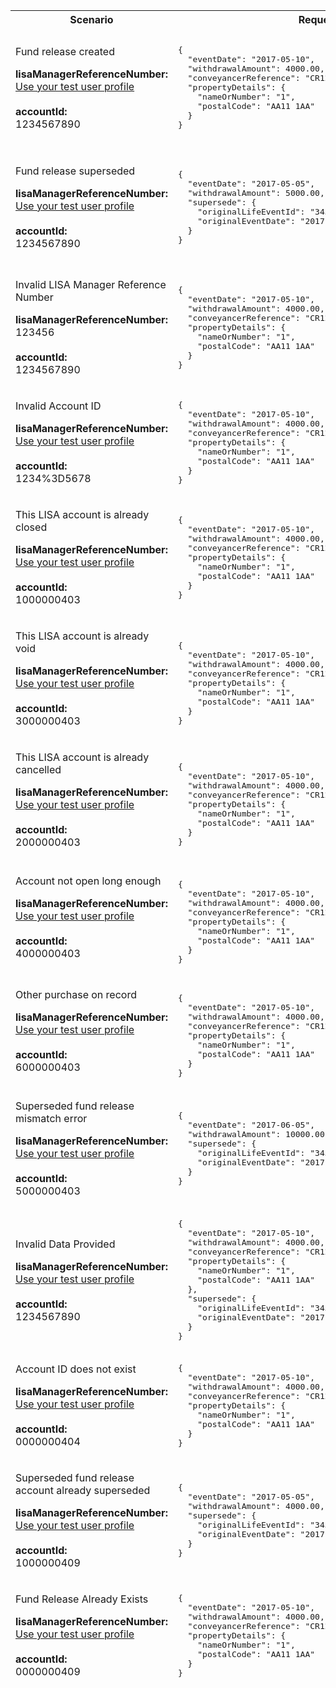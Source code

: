 <table>
    <col width="20%">
    <col width="40%">
    <col width="40%">
    <thead>
        <tr>
            <th>Scenario</th>
            <th>Request Payload</th>
            <th>Response</th>
        </tr>
        <tr>
              <td>
                  <p>Fund release created</p>
                  <p class="code--block">
                  <strong>lisaManagerReferenceNumber:</strong><br>
                  <a href="https://developer.service.hmrc.gov.uk/api-documentation/docs/api/service/lisa-api/1.0#testing">Use your test user profile</a><br>
                   <br>
                        <strong>accountId:</strong><br>1234567890
                  </p>
               </td>
         <td>
             <pre class="code--block">
{
  "eventDate": "2017-05-10",
  "withdrawalAmount": 4000.00,
  "conveyancerReference": "CR12345-6789",
  "propertyDetails": {
    "nameOrNumber": "1",
    "postalCode": "AA11 1AA"
  }
}
</pre>
          </td>
          <td>
              <p>HTTP status: <code class="code--slim">201 (Created)</code></p>
                <pre class="code--block">
{
  "status": 201,
  "success": true,
  "data": {
    "message": "Fund release created",
    "lifeEventId": "3456789000"
  }
}
</pre>         
                    </td>
                </tr>
                <tr>
                     <td>
                         <p>Fund release superseded</p>
                         <p class="code--block">
                            <strong>lisaManagerReferenceNumber:</strong><br>
                            <a href="https://developer.service.hmrc.gov.uk/api-documentation/docs/api/service/lisa-api/1.0#testing">Use your test user profile</a><br>
                               <br>
                                   <strong>accountId:</strong><br>1234567890
                           </p>
                       </td>
                       <td>
        <pre class="code--block">
{
  "eventDate": "2017-05-05",
  "withdrawalAmount": 5000.00,
  "supersede": {
    "originalLifeEventId": "3456789000",
    "originalEventDate": "2017-05-10"
  }
}
</pre>
                     </td>
                     <td>
                         <p>HTTP status: <code class="code--slim">201 (Created)</code></p>
                <pre class="code--block">
{
  "status": 201,
  "success": true,
  "data": {
    "message": "Fund release superseded",
    "lifeEventId": "3456789001"
  }
}
</pre>
                            </td>
                        </tr>
                        <tr>
                                    <td>
                                        <p>Invalid LISA Manager Reference Number</p>
                                        <p class="code--block">
                                           <strong>lisaManagerReferenceNumber:</strong><br> 123456
                                            <br>
                                            <br>
                                            <strong>accountId:</strong><br>1234567890
                                        </p>
                                    </td>
                                    <td>
        <pre class="code--block">
{
  "eventDate": "2017-05-10",
  "withdrawalAmount": 4000.00,
  "conveyancerReference": "CR12345-6789",
  "propertyDetails": {
    "nameOrNumber": "1",
    "postalCode": "AA11 1AA"
  }
}
</pre>
                                    </td>
                                    <td>
                                        <p>HTTP status: <code class="code--slim">400 (Bad Request)</code></p>
        <pre class="code--block">
{
  "code": "BAD_REQUEST",
  "message": "lisaManagerReferenceNumber in the URL is in the wrong format"
}
</pre>
                                    </td>
                                    </tr>
                                    <tr>
                                                <td>
                                                    <p>Invalid Account ID</p>
                                                    <p class="code--block">
                                                        <strong>lisaManagerReferenceNumber:</strong><br>
                                                        <a href="https://developer.service.hmrc.gov.uk/api-documentation/docs/api/service/lisa-api/1.0#testing">Use your test user profile</a><br>
                                                        <br>
                                                        <strong>accountId:</strong><br>1234%3D5678
                                                    </p>
                                                </td>
                                                <td>
                                    <pre class="code--block">
{
  "eventDate": "2017-05-10",
  "withdrawalAmount": 4000.00,
  "conveyancerReference": "CR12345-6789",
  "propertyDetails": {
    "nameOrNumber": "1",
    "postalCode": "AA11 1AA"
  }
}
</pre>
                                                </td>
                                                <td>
                                                    <p>HTTP status: <code class="code--slim">400 (Bad Request)</code></p>
                                    <pre class="code--block">
{
  "code": "BAD_REQUEST",
  "message": "accountId in the URL is in the wrong format"
}
</pre>
                                                </td>
                                            </tr>                                            
                                             <tr>
                                                <td>
                                                    <p>This LISA account is already closed</p>
                                                    <p class="code--block">
                                                        <strong>lisaManagerReferenceNumber:</strong><br>
                                                        <a href="https://developer.service.hmrc.gov.uk/api-documentation/docs/api/service/lisa-api/1.0#testing">Use your test user profile</a><br>
                                                        <br>
                                                        <strong>accountId:</strong><br>1000000403
                                                    </p>
                                                </td>
 <td>
                                                     <pre class="code--block">
{
  "eventDate": "2017-05-10",
  "withdrawalAmount": 4000.00,
  "conveyancerReference": "CR12345-6789",
  "propertyDetails": {
    "nameOrNumber": "1",
    "postalCode": "AA11 1AA"
  }
}
</pre>
                                                             </td>
                                                                 <td>
                                                                     <p>HTTP status: <code class="code--slim">403 (Forbidden)</code></p>
                                                     <pre class="code--block">
{
  "code": "INVESTOR_ACCOUNT_ALREADY_CLOSED",
  "message": "The LISA account is already closed"
}
</pre>
                                                                 </td>
                                                             </tr>                                        
                                                             <tr>
                                                                <td>
                                                                    <p>This LISA account is already void</p>
                                                                    <p class="code--block">
                                                                    <strong>lisaManagerReferenceNumber:</strong><br>
                                                                    <a href="https://developer.service.hmrc.gov.uk/api-documentation/docs/api/service/lisa-api/1.0#testing">Use your test user profile</a><br>
                                                                     <br>
                                                                     <strong>accountId:</strong><br>3000000403
                                                                     </p>
                                                                     </td>
                                                                     <td>
                                                                         <pre class="code--block"> 
{
  "eventDate": "2017-05-10",
  "withdrawalAmount": 4000.00,
  "conveyancerReference": "CR12345-6789",
  "propertyDetails": {
    "nameOrNumber": "1",
    "postalCode": "AA11 1AA"
  }
}                                                                 
</pre>
                                                                   </td>
                                                                        <td>
                                                                            <p>HTTP status: <code class="code--slim">403 (Forbidden)</code></p>
                                                                            <pre class="code--block">
{
  "code": "INVESTOR_ACCOUNT_ALREADY_VOID",
  "message": "The LISA account is already void"
}
</pre>
                                                                    </td>
                                                                    </tr>   
                                                                    <tr>
                                                                    <td>
                                                                        <p>This LISA account is already cancelled</p>
                                                                        <p class="code--block">
                                                                        <strong>lisaManagerReferenceNumber:</strong><br>
                                                                        <a href="https://developer.service.hmrc.gov.uk/api-documentation/docs/api/service/lisa-api/1.0#testing">Use your test user profile</a><br>
                                                                          <br>
                                                                              <strong>accountId:</strong><br>2000000403
                                                                              </p>
                                                                              </td>
                                                                              <td>
                                                                              <pre class="code--block"> 
{
  "eventDate": "2017-05-10",
  "withdrawalAmount": 4000.00,
  "conveyancerReference": "CR12345-6789",
  "propertyDetails": {
    "nameOrNumber": "1",
    "postalCode": "AA11 1AA"
  }
}
</pre>
                                                                                </td>
                                                                                <td>
                                                                                   <p>HTTP status: <code class="code--slim">403 (Forbidden)</code></p>
                                                                                   <pre class="code--block">
{
  "code": "INVESTOR_ACCOUNT_ALREADY_CANCELLED",
  "message": "The LISA account is already cancelled"
}
</pre>
                                                                                 </td>
                                                                                 </tr>   
                                                                                     <tr>
                                                                                         <td>
                                                                                            <p>Account not open long enough</p>
                                                                                            <p class="code--block">
                                                                                            <strong>lisaManagerReferenceNumber:</strong><br>
                                                                                            <a href="https://developer.service.hmrc.gov.uk/api-documentation/docs/api/service/lisa-api/1.0#testing">Use your test user profile</a><br>
                                                                                            <br>
                                                                                            <strong>accountId:</strong><br>4000000403
                                                                                            </p>
                                                                                            </td>
                                                                                                 <td>
                                                                                            <pre class="code--block"> 
{
  "eventDate": "2017-05-10",
  "withdrawalAmount": 4000.00,
  "conveyancerReference": "CR12345-6789",
  "propertyDetails": {
    "nameOrNumber": "1",
    "postalCode": "AA11 1AA"
  }
}
</pre>
                                                                                            </td>
                                                                                            <td>
                                                                                                <p>HTTP status: <code class="code--slim">403 (Forbidden)</code></p>
                                                                                                <pre class="code--block">
{
  "code": "COMPLIANCE_ERROR_ACCOUNT_NOT_OPEN_LONG_ENOUGH",
  "message": "The account has not been open for long enough"
}
</pre>
                                                                                             </td>
                                                                                             </tr>
                                                                                              <tr>
                                                                                              <td>
                                                                                                  <p>Other purchase on record</p>
                                                                                                  <p class="code--block">
                                                                                                  <strong>lisaManagerReferenceNumber:</strong><br>
                                                                                                  <a href="https://developer.service.hmrc.gov.uk/api-documentation/docs/api/service/lisa-api/1.0#testing">Use your test user profile</a><br>
                                                                                                   <br>
                                                                                                    <strong>accountId:</strong><br>6000000403
                                                                                                   </p>
                                                                                                   </td>
                                                                                                   <td>
                                                                                                   <pre class="code--block"> 
{
  "eventDate": "2017-05-10",
  "withdrawalAmount": 4000.00,
  "conveyancerReference": "CR12345-6789",
  "propertyDetails": {
    "nameOrNumber": "1",
    "postalCode": "AA11 1AA"
  }
}
</pre>
                                                                                                </td>
                                                                                                <td>
                                                                                                     <p>HTTP status: <code class="code--slim">403 (Forbidden)</code></p>
                                                                                                     <pre class="code--block">
{
  "code": "COMPLIANCE_ERROR_OTHER_PURCHASE_ON_RECORD",
  "message": "Another property purchase is already recorded"
}
</pre>
                                                                                               </td>
                                                                                               </tr> 
                                                                                               <tr>
                                                                                               <td>
                                                                                                  <p>Superseded fund release mismatch error</p>
                                                                                                  <p class="code--block">
                                                                                                  <strong>lisaManagerReferenceNumber:</strong><br>
                                                                                                  <a href="https://developer.service.hmrc.gov.uk/api-documentation/docs/api/service/lisa-api/1.0#testing">Use your test user profile</a><br>
                                                                                               <br>
                                                                                                  <strong>accountId:</strong><br>5000000403
                                                                                                  </p>
                                                                                                  </td>
                                                                                                  <td>
                                                                                                  <pre class="code--block">
{
  "eventDate": "2017-06-05",
  "withdrawalAmount": 10000.00,
  "supersede": {
    "originalLifeEventId": "3456789000",
    "originalEventDate": "2017-05-05"
  }
}
</pre>
                                                                                                </td>
                                                                                                <td>
                                                                                                    <p>HTTP status: <code class="code--slim">403 (Forbidden)</code></p>
                                                                                                    <pre class="code--block">
{
  "code": "SUPERSEDED_FUND_RELEASE_MISMATCH_ERROR",
  "message": "originalFundReleaseId and the originalEventDate do not match the information in the original request"
}
</pre>
                                                                                                   </td>
                                                                                                   </tr>
                                                                                                   <tr>
                                                                                                   <td>
                                                                                                       <p>Invalid Data Provided</p>
                                                                                                       <p class="code--block">
                                                                                                       <strong>lisaManagerReferenceNumber:</strong><br>
                                                                                                       <a href="https://developer.service.hmrc.gov.uk/api-documentation/docs/api/service/lisa-api/1.0#testing">Use your test user profile</a><br>
                                                                                                       <br>
                                                                                                       <strong>accountId:</strong><br>1234567890
                                                                                                       </p>
                                                                                                       </td>
                                                                                                       <td>
<pre class="code--block">
{
  "eventDate": "2017-05-10",
  "withdrawalAmount": 4000.00,
  "conveyancerReference": "CR12345-6789",
  "propertyDetails": {
    "nameOrNumber": "1",
    "postalCode": "AA11 1AA"
  },
  "supersede": {
    "originalLifeEventId": "3456789000",
    "originalEventDate": "2017-05-05"
  }
}
</pre>
                                                                                                         </td>
                                                                                                         <td>
                                                                                                             <p>HTTP status: <code class="code--slim">403 (Forbidden)</code></p>
                                                                                                         <pre class="code--block">
{
  "code": "INVALID_DATA_PROVIDED",
  "message": "You can only change eventDate or withdrawalAmount when superseding a property purchase fund release"
}
</pre>
                                                                                                          </td>
                                                                                                          </tr>  
                                                                                                    <tr>
                                                                                                    <td>
                                                                                                       <p>Account ID does not exist</p>
                                                                                                       <p class="code--block">
                                                                                                       <strong>lisaManagerReferenceNumber:</strong><br>
                                                                                                       <a href="https://developer.service.hmrc.gov.uk/api-documentation/docs/api/service/lisa-api/1.0#testing">Use your test user profile</a><br>
                                                                                                   <br>
                                                                                                       <strong>accountId:</strong><br>0000000404
                                                                                                       </p>
                                                                                                       </td>
                                                                                                       <td>
                                                                                                       <pre class="code--block">
{
  "eventDate": "2017-05-10",
  "withdrawalAmount": 4000.00,
  "conveyancerReference": "CR12345-6789",
  "propertyDetails": {
    "nameOrNumber": "1",
    "postalCode": "AA11 1AA"
  }
}
</pre>
                                                                                               </td>
                                                                                               <td>
                                                                                                   <p>HTTP status: <code class="code--slim">404 (Not Found)</code></p>
                                                                                                   <pre class="code--block">
{
  "code": "INVESTOR_ACCOUNTID_NOT_FOUND",
  "message": "The accountId does not match HMRC’s records"
}
</pre>
                                                                                              </td>
                                                                                              </tr>  
                                                                                              <tr>
                                                                                              <td>
                                                                                                  <p>Superseded fund release account already superseded</p>
                                                                                                  <p class="code--block">
                                                                                                  <strong>lisaManagerReferenceNumber:</strong><br>
                                                                                                  <a href="https://developer.service.hmrc.gov.uk/api-documentation/docs/api/service/lisa-api/1.0#testing">Use your test user profile</a><br>
                                                                                              <br>
                                                                                              <strong>accountId:</strong><br>1000000409
                                                                                              </p>
                                                                                              </td>
                                                                                                   <td>
                                                                                                       <pre class="code--block">
{
  "eventDate": "2017-05-05",
  "withdrawalAmount": 4000.00,
  "supersede": {
    "originalLifeEventId": "3456789000",
    "originalEventDate": "2017-05-10"
  }
}
</pre>
                                                                                                </td>
                                                                                                     <td>
                                                                                                         <p>HTTP status: <code class="code--slim">409 (Conflict)</code></p>
                                                                                                         <pre class="code--block">
{
  "code": "SUPERSEDED_FUND_RELEASE_ALREADY_SUPERSEDED",
  "message": "This fund release has already been superseded"
}
</pre>
                                                                                 </td>
                                                                                 </tr>
                                                                                 <tr>
                                                                                     <td>
                                                                                        <p>Fund Release Already Exists</p>
                                                                                        <p class="code--block">
                                                                                        <strong>lisaManagerReferenceNumber:</strong><br>
                                                                                        <a href="https://developer.service.hmrc.gov.uk/api-documentation/docs/api/service/lisa-api/1.0#testing">Use your test user profile</a><br>
                                                                                        <br>
                                                                                        <strong>accountId:</strong><br>0000000409
                                                                                        </p>
                                                                                        </td>
                                                                                        <td>
                                                                                            <pre class="code--block">
{
  "eventDate": "2017-05-10",
  "withdrawalAmount": 4000.00,
  "conveyancerReference": "CR12345-6789",
  "propertyDetails": {
    "nameOrNumber": "1",
    "postalCode": "AA11 1AA"
  }
}
</pre>
                                                                                         </td>
                                                                                         <td>
                                                                                             <p>HTTP status: <code class="code--slim">409 (Conflict)</code></p>
                                                                                             <pre class="code--block">
{
  "code": "FUND_RELEASE_ALREADY_EXISTS",
  "message": "The investor’s fund release has already been requested"
}
</pre>
                                                                                        </td>
                                                                                        </tr> 
    </thead>
    </tbody>
</table>